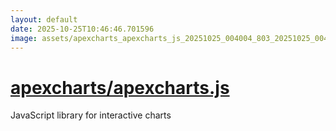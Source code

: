 ```yaml
---
layout: default
date: 2025-10-25T10:46:46.701596
image: assets/apexcharts_apexcharts_js_20251025_004004_803_20251025_004841_efec8b--20251025T024941459--cropped.png
---
```


# [apexcharts/apexcharts.js](https://github.com/apexcharts/apexcharts.js/)

JavaScript library for interactive charts
